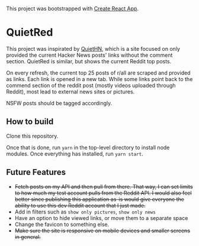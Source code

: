 This project was bootstrapped with [Create React App](https://github.com/facebook/create-react-app).

# QuietRed

This project was inspirated by [QuietHN](https://quiethn.com/), which is a site focused on only provided the current Hacker News posts' links without the comment section.
QuietRed is similar, but shows the current Reddit top posts.

On every refresh, the current top 25 posts of r/all are scraped and provided as links.
Each link is opened in a new tab.
While some links point back to the commend section of the reddit post (mostly videos uploaded through Reddit), most lead to external news sites or pictures.

NSFW posts should be tagged accordingly.

## How to build

Clone this repository.

Once that is done, run `yarn` in the top-level directory to install node modules.
Once everything has installed, run `yarn start`.


## Future Features

- ~~Fetch posts on my API and then pull from there. That way, I can set limits to how much my test account pulls from the Reddit API. I would also feel better since publishing this application as-is would give everyone the ability to use this dev Reddit account that I just made.~~
- Add in filters such as `show only pictures`, `show only news`
- Have an option to hide viewed links, or move them to a separate space
- Change the favicon to something else.
- ~~Make sure the site is responsive on mobile devices and smaller screens in general.~~